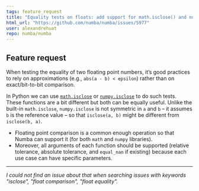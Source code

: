 ```yaml
---
tags: feature_request
title: "Equality tests on floats: add support for math.isclose() and numpy.isclose()"
html_url: "https://github.com/numba/numba/issues/5977"
user: alexandrehuat
repo: numba/numba
---
```


<!--

Thanks for opening an issue! To help the Numba team handle your information
efficiently, please first ensure that there is no other issue present that
already describes the issue you have
(search at https://github.com/numba/numba/issues?&q=is%3Aissue).

-->

## Feature request

<!--

Please include details of the feature you would like to see, why you would
like to see it/the use case.

-->

When testing the equality of two floating point numbers, it’s good practices to rely on approximations (e.g., `abs(a - b) < epsilon`) rather than on exact/bit-to-bit comparison.

In Python we can use [`math.isclose`](https://docs.python.org/3/library/math.html#math.isclose) or [`numpy.isclose`](https://numpy.org/doc/stable/reference/generated/numpy.isclose.html) to do such tests. These functions are a bit different but both can be equally useful. Unlike the built-in `math.isclose`, `numpy.isclose` is not symmetric in `a` and `b` – it assumes `b` is the reference value – so that `isclose(a, b)` might be different from `isclose(b, a)`.

* Floating point comparison is a common enough operation so that Numba can support it (for both `math` and `numpy` libraries).
* Moreover, all arguments of each function should be supported (relative tolerance, absolute tolerance, and `equal_nan` if existing) because each use case can have specific parameters.

----
*I could not find an issue about that when searching issues with keywords "isclose", "float comparison", "float equality".*